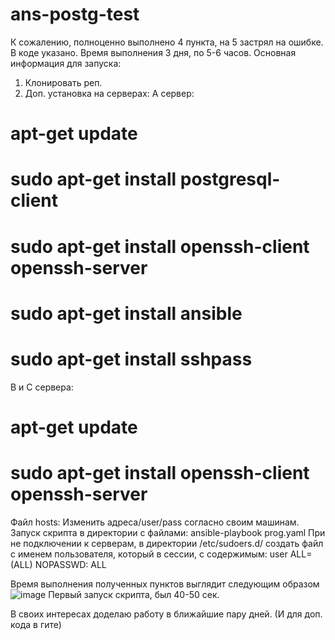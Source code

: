 # ans-postg-test
К сожалению, полноценно выполнено 4 пункта, на 5 застрял на ошибке. В коде указано.
Время выполнения 3 дня, по 5-6 часов.
Основная информация для запуска:
1. Клонировать реп.
2. Доп. установка на серверах:
A сервер:
# apt-get update
# sudo apt-get install postgresql-client
# sudo apt-get install openssh-client openssh-server
# sudo apt-get install ansible
# sudo apt-get install sshpass
B и С сервера:
# apt-get update
# sudo apt-get install openssh-client openssh-server

Файл hosts: Изменить адреса/user/pass согласно своим машинам.
Запуск скрипта в директории с файлами: ansible-playbook prog.yaml
При не подключении к серверам, в директории /etc/sudoers.d/ создать файл с именем пользователя, который в сессии, с содержимым:
user ALL=(ALL) NOPASSWD: ALL



Время выполнения полученных пунктов выглядит следующим образом![image](https://user-images.githubusercontent.com/55352038/214415846-bfc8b6ee-2aa1-4049-a5ba-216087c7c4d7.png)
Первый запуск скрипта, был 40-50 сек.

В своих интересах доделаю работу в ближайшие пару дней. (И для доп. кода в гите)
